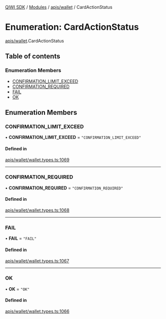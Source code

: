 [QIWI SDK](../README.md) / [Modules](../modules.md) / [apis/wallet](../modules/apis_wallet.md) / CardActionStatus

# Enumeration: CardActionStatus

[apis/wallet](../modules/apis_wallet.md).CardActionStatus

## Table of contents

### Enumeration Members

- [CONFIRMATION\_LIMIT\_EXCEED](apis_wallet.CardActionStatus.md#confirmation_limit_exceed)
- [CONFIRMATION\_REQUIRED](apis_wallet.CardActionStatus.md#confirmation_required)
- [FAIL](apis_wallet.CardActionStatus.md#fail)
- [OK](apis_wallet.CardActionStatus.md#ok)

## Enumeration Members

### CONFIRMATION\_LIMIT\_EXCEED

• **CONFIRMATION\_LIMIT\_EXCEED** = ``"CONFIRMATION_LIMIT_EXCEED"``

#### Defined in

[apis/wallet/wallet.types.ts:1069](https://github.com/AlexXanderGrib/node-qiwi-sdk/blob/501d75e/src/apis/wallet/wallet.types.ts#L1069)

___

### CONFIRMATION\_REQUIRED

• **CONFIRMATION\_REQUIRED** = ``"CONFIRMATION_REQUIRED"``

#### Defined in

[apis/wallet/wallet.types.ts:1068](https://github.com/AlexXanderGrib/node-qiwi-sdk/blob/501d75e/src/apis/wallet/wallet.types.ts#L1068)

___

### FAIL

• **FAIL** = ``"FAIL"``

#### Defined in

[apis/wallet/wallet.types.ts:1067](https://github.com/AlexXanderGrib/node-qiwi-sdk/blob/501d75e/src/apis/wallet/wallet.types.ts#L1067)

___

### OK

• **OK** = ``"OK"``

#### Defined in

[apis/wallet/wallet.types.ts:1066](https://github.com/AlexXanderGrib/node-qiwi-sdk/blob/501d75e/src/apis/wallet/wallet.types.ts#L1066)
